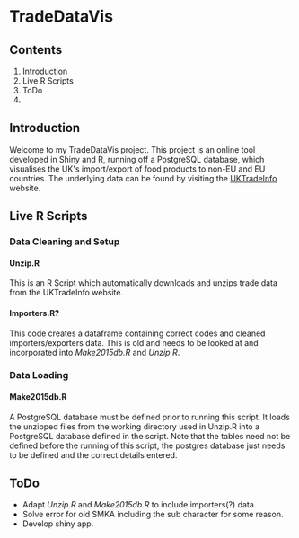 # TradeDataVis

## Contents

1. Introduction 
2. Live R Scripts
3. ToDo
4. 


## Introduction

Welcome to my TradeDataVis project. This project is an online tool developed in Shiny and R, running off a PostgreSQL database, which visualises the UK's import/export of food products to non-EU and EU countries. The underlying data can be found by visiting the [UKTradeInfo](http://uktradeinfo.com) website.

## Live R Scripts

### Data Cleaning and Setup
#### Unzip.R
This is an R Script which automatically downloads and unzips trade data from the UKTradeInfo website.

#### Importers.R?
This code creates a dataframe containing correct codes and cleaned importers/exporters data. This is old and needs to be looked at and incorporated into _Make2015db.R_ and _Unzip.R_.

### Data Loading
#### Make2015db.R
A PostgreSQL database must be defined prior to running this script. It loads the unzipped files from the working directory used in Unzip.R into a PostgreSQL database defined in the script. Note that the tables need not be defined before the running of this script, the postgres database just needs to be defined and the correct details entered.

## ToDo
* Adapt _Unzip.R_ and _Make2015db.R_ to include importers(?) data.
* Solve error for old SMKA including the sub character for some reason.
* Develop shiny app.



